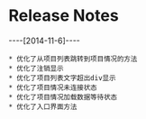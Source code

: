 Release Notes
===
----[2014-11-6]----

	* 优化了从项目列表跳转到项目情况的方法
	* 优化了注销显示
	* 优化了项目列表文字超出div显示
	* 优化了项目情况未连接状态
	* 优化了项目情况加载数据等待状态
	* 优化了入口界面方法
	
